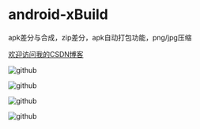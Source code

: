 android-xBuild
==============

apk差分与合成，zip差分，apk自动打包功能，png/jpg压缩

[欢迎访问我的CSDN博客](http://blog.csdn.net/zz7zz7zz)<br />

![github](http://img.blog.csdn.net/20141107112107080 "附图")

![github](http://img.blog.csdn.net/20141107112202718 "附图")

![github](http://img.blog.csdn.net/20141107114720577 "附图")

![github](http://img.blog.csdn.net/20141203172419817 "附图")

